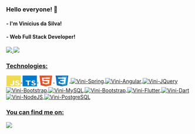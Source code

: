 ### Hello everyone! 👋


#### - I'm Vinícius da Silva!
#### - Web Full Stack Developer!



 <div>
  <a href="https://github.com/ViniciusSP1995">
  <img height="180em" src="https://github-readme-stats.vercel.app/api?username=ViniciusSP1995&show_icons=true&theme=dark&include_all_commits=true&count_private=true"/>
  <img height="180em" src="https://github-readme-stats.vercel.app/api/top-langs/?username=ViniciusSP1995&layout=compact&langs_count=7&theme=dark"/>
</div>

### Technologies:
<div style="display: inline_block">
  <img align="center" alt="Vini-Js" height="30" width="40" src="https://raw.githubusercontent.com/devicons/devicon/master/icons/javascript/javascript-plain.svg">
  <img align="center" alt="Vini-Ts" height="30" width="40" src="https://raw.githubusercontent.com/devicons/devicon/master/icons/typescript/typescript-plain.svg">
  <img align="center" alt="Vini-HTML" height="30" width="40" src="https://raw.githubusercontent.com/devicons/devicon/master/icons/html5/html5-original.svg">
  <img align="center" alt="Vini-CSS" height="30" width="40" src="https://raw.githubusercontent.com/devicons/devicon/master/icons/css3/css3-original.svg">
  <img align="center" alt="Vini-Spring" height="30" width="40" src="https://img.icons8.com/color/452/spring-logo.png">
  <img align="center" alt="Vini-Angular" height="30" width="40" src="https://icons-for-free.com/iconfiles/png/512/vscode+icons+type+angular-1324451232424045372.png">
  <img align="center" alt="Vini-JQuery" height="30" width="40" src="https://cdn.iconscout.com/icon/free/png-512/jquery-10-1175155.png">
  <img align="center" alt="Vini-Bootstrap" height="30" width="40" src="https://img.icons8.com/color/452/bootstrap.png">
  <img align="center" alt="Vini-MySQL" height="30" width="40" src="https://styles.redditmedia.com/t5_2qm6k/styles/communityIcon_dhjr6guc03x51.png?width=256&s=3e825b7205c7f497d4695028e358d26ee359f84b">
  <img align="center" alt="Vini-Bootstrap" height="30" width="40" src="https://image.flaticon.com/icons/png/512/226/226777.png">
  <img align="center" alt="Vini-Flutter" height="30" width="40" src="https://logowik.com/content/uploads/images/flutter5786.jpg">
 <img align="center" alt="Vini-Dart" height="30" width="40" src="https://upload.wikimedia.org/wikipedia/commons/7/7e/Dart-logo.png">
 <img align="center" alt="Vini-NodeJS" height="30" width="40" src="https://walde.co/wp-content/uploads/2016/09/nodejs_logo.png">
 <img align="center" alt="Vini-PostgreSQL" height="30" width="40" src="https://www.bacula.lat/wp-content/uploads/2019/05/postgresql-logo.png">
</div>

### You can find me on: 
<div style="display: inline_block">
<div> 
  <a href="https://www.linkedin.com/in/vin%C3%ADcius-da-silva-609ba2170/" target="_blank"><img src="https://img.shields.io/badge/-LinkedIn-%230077B5?style=for-the-badge&logo=linkedin&logoColor=white" target="_blank"></a>
</div>

</div>
